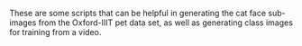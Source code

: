 These are some scripts that can be helpful in generating the cat
face sub-images from the Oxford-IIIT pet data set, as well as
generating class images for training from a video.
